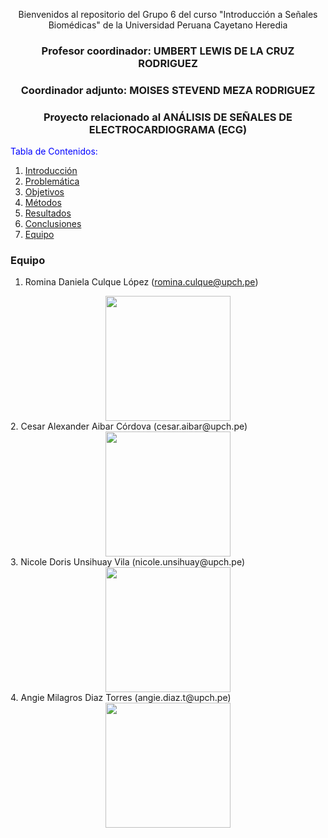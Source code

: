 <div align="center">

Bienvenidos al repositorio del Grupo 6 del curso "Introducción a Señales Biomédicas" de la Universidad Peruana Cayetano Heredia

### Profesor coordinador: UMBERT LEWIS DE LA CRUZ RODRIGUEZ  
### Coordinador adjunto: MOISES STEVEND MEZA RODRIGUEZ  
### Proyecto relacionado al ANÁLISIS DE SEÑALES DE ELECTROCARDIOGRAMA (ECG)  

</div>
<span style="color:blue">Tabla de Contenidos:</span>

1. [Introducción](#introducción)
2. [Problemática](#problematica)
3. [Objetivos](#objetivos)
4. [Métodos](#métodos)
5. [Resultados](#resultados)
6. [Conclusiones](#conclusiones)
7. [Equipo](#Equipo)

### Equipo
1. Romina Daniela Culque López (romina.culque@upch.pe)
<div align="center">
<img src="https://github.com/angiet04/Intro_se-ales06/blob/main/Im%C3%A1genes/Romina.jpeg" width="200px">
</div>
2. Cesar Alexander Aibar Córdova (cesar.aibar@upch.pe)
<div align="center">
<img src="https://github.com/angiet04/Intro_se-ales06/blob/main/Im%C3%A1genes/cesar.jpeg" width="200px">
</div>
3. Nicole Doris Unsihuay Vila (nicole.unsihuay@upch.pe)
<div align="center">
<img src="https://github.com/angiet04/Intro_se-ales06/blob/main/Im%C3%A1genes/nicole.jpeg" width="200px">
</div>
4. Angie Milagros Diaz Torres (angie.diaz.t@upch.pe)
<div align="center">
<img src="https://github.com/angiet04/Intro_se-ales06/blob/main/Im%C3%A1genes/angie.jpeg" width="200px">
</div>


